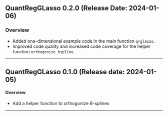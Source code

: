 ## QuantRegGLasso 0.2.0 (Release Date: 2024-01-06)
### Overview 
- Added one-dimensional example code in the main function `qrglasso`.
- Improved code quality and increased code coverage for the helper function `orthogonize_bspline`.

---
## QuantRegGLasso 0.1.0 (Release date: 2024-01-05)
#### Overview 
- Add a helper function to orthogonize B-splines

---
